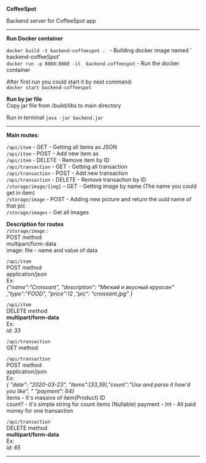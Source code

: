 **CoffeeSpot**

Backend server for CoffeeSpot app

****

**Run Docker container**

`docker build -t backend-coffeespot . ` - Building docker image named ' backend-coffeeSpot'  
`docker run -p 8080:8080 -it  backend-coffeespot` - Run the docker container  

After first run you could start it by next command:  
`docker start backend-coffeespot`

**Run by jar file**   
Copy jar file from /build/libs to main directory    

Run in terminal `java -jar backend.jar`
****

**Main routes:**  

`/api/item` - GET - Getting all items as JSON  
`/api/item` - POST - Add new item as  
`/api/item` - DELETE - Remove item by ID      
`/api/transaction` - GET - Getting all transaction      
`/api/transaction` - POST - Add new transaction    
`/api/transaction` - DELETE - Remove transaction by ID       
`/storage/image/{img}` - GET - Getting image by name (The name you could get in item)     
`/storage/image` - POST - Adding new picture and return the uuid name of that pic       
`/storage/images` - Get all images 

**Description for routes**   
`/storage/image` :   
POST method   
multipart/form-data   
image: file - name and value of data

`/api/item`   
POST method   
application/json   
Ex:   
_{"name":"Croissant", "description": "Мягкий и вкусный круосан" ,"type":"FOOD", "price":12 ,"pic": "croissant.jpg" }_    

`/api/item`   
DELETE method    
**multipart/form-data**   
Ex:    
_id: 33_

`/api/transaction`   
GET method 

`/api/transaction`   
POST method   
application/json    
Ex:   
_{ "date": "2020-03-23", "items":[33,39],"count":"Use and parse it how'd you like", " "payment": 64}_   
items - It's massive of item(Product) ID      
count? - it's simple string for count items (Nullable)
payment - Int - All paid money for one transaction   

`/api/transaction`   
DELETE method    
**multipart/form-data**   
Ex:    
_id: 65_
****